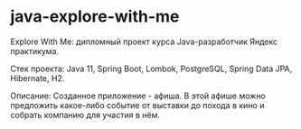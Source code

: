 # java-explore-with-me
Explore With Me: дипломный проект курса Java-разработчик Яндекс практикума. 

Стек проекта:
Java 11, Spring Boot, Lombok, PostgreSQL, Spring Data JPA, Hibernate, H2.

Описание:
Созданное приложение - афиша. В этой афише можно предложить какое-либо событие от выставки до похода в кино и собрать компанию для участия в нём.
